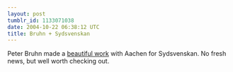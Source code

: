```yaml
---
layout: post
tumblr_id: 1133071038  
date: 2004-10-22 06:38:12 UTC
title: Bruhn + Sydsvenskan
---
```


Peter Bruhn made a <a href="http://www.bruhnfamily.com/portfolio/sydsvenskan.asp" target="_blank">beautiful work</a> with Aachen for Sydsvenskan. No fresh news, but well worth checking out.
